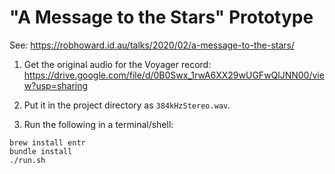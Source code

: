 # "A Message to the Stars" Prototype

See: https://robhoward.id.au/talks/2020/02/a-message-to-the-stars/

1) Get the original audio for the Voyager record: https://drive.google.com/file/d/0B0Swx_1rwA6XX29wUGFwQlJNN00/view?usp=sharing

2) Put it in the project directory as `384kHzStereo.wav`.

3) Run the following in a terminal/shell:

```
brew install entr
bundle install
./run.sh
```
